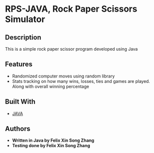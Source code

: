 # RPS-JAVA, Rock Paper Scissors Simulator

## Description

This is a simple rock paper scissor program developed using Java

## Features

* Randomized computer moves using random library
* Stats tracking on how many wins, losses, ties and games are played. Along with overall winning percentage


## Built With
* [JAVA](https://www.java.com/en/)



## Authors

* **Written in Java by Felix Xin Song Zhang** 
* **Testing done by Felix Xin Song Zhang** 


